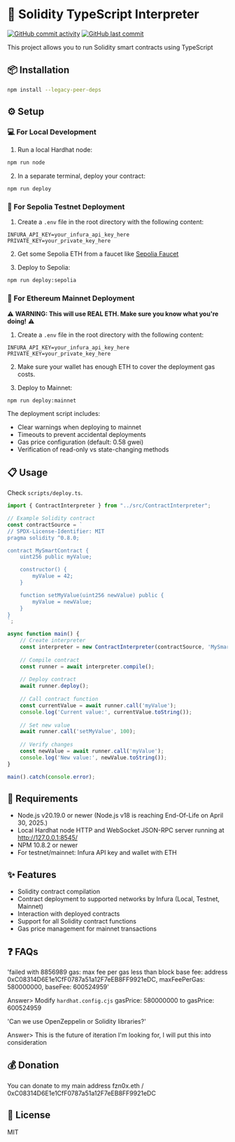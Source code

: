 # 🧩 Solidity TypeScript Interpreter

[![GitHub commit activity](https://img.shields.io/github/commit-activity/m/fzn0x/solidity-ts-interpreter)](https://github.com/fzn0x/solidity-ts-interpreter/pulse)
[![GitHub last commit](https://img.shields.io/github/last-commit/fzn0x/solidity-ts-interpreter)](https://github.com/fzn0x/solidity-ts-interpreter/commits/main)

This project allows you to run Solidity smart contracts using TypeScript

## 📦 Installation

```bash
npm install --legacy-peer-deps
```

## ⚙️ Setup

### 💻 For Local Development

1. Run a local Hardhat node:
```bash
npm run node
```

2. In a separate terminal, deploy your contract:
```bash
npm run deploy
```

### 🧪 For Sepolia Testnet Deployment

1. Create a `.env` file in the root directory with the following content:
```
INFURA_API_KEY=your_infura_api_key_here
PRIVATE_KEY=your_private_key_here
```

2. Get some Sepolia ETH from a faucet like [Sepolia Faucet](https://sepoliafaucet.com/)

3. Deploy to Sepolia:
```bash
npm run deploy:sepolia
```

### 🚀 For Ethereum Mainnet Deployment

⚠️ **WARNING: This will use REAL ETH. Make sure you know what you're doing!** ⚠️

1. Create a `.env` file in the root directory with the following content:
```
INFURA_API_KEY=your_infura_api_key_here
PRIVATE_KEY=your_private_key_here
```

2. Make sure your wallet has enough ETH to cover the deployment gas costs.

3. Deploy to Mainnet:
```bash
npm run deploy:mainnet
```

The deployment script includes:
- Clear warnings when deploying to mainnet
- Timeouts to prevent accidental deployments
- Gas price configuration (default: 0.58 gwei)
- Verification of read-only vs state-changing methods

## 📋 Usage

Check `scripts/deploy.ts`.

```typescript
import { ContractInterpreter } from "../src/ContractInterpreter";

// Example Solidity contract
const contractSource = `
// SPDX-License-Identifier: MIT
pragma solidity ^0.8.0;

contract MySmartContract {
    uint256 public myValue;

    constructor() {
        myValue = 42;
    }

    function setMyValue(uint256 newValue) public {
        myValue = newValue;
    }
}
`;

async function main() {
    // Create interpreter
    const interpreter = new ContractInterpreter(contractSource, 'MySmartContract');
    
    // Compile contract
    const runner = await interpreter.compile();
    
    // Deploy contract
    await runner.deploy();
    
    // Call contract function
    const currentValue = await runner.call('myValue');
    console.log('Current value:', currentValue.toString());
    
    // Set new value
    await runner.call('setMyValue', 100);
    
    // Verify changes
    const newValue = await runner.call('myValue');
    console.log('New value:', newValue.toString());
}

main().catch(console.error);
```

## 🔧 Requirements

- Node.js v20.19.0 or newer (Node.js v18 is reaching End-Of-Life on April 30, 2025.)
- Local Hardhat node HTTP and WebSocket JSON-RPC server running at http://127.0.0.1:8545/
- NPM 10.8.2 or newer
- For testnet/mainnet: Infura API key and wallet with ETH

## ✨ Features

- Solidity contract compilation
- Contract deployment to supported networks by Infura (Local, Testnet, Mainnet)
- Interaction with deployed contracts
- Support for all Solidity contract functions
- Gas price management for mainnet transactions

## ❓ FAQs

'failed with 8856989 gas: max fee per gas less than block base fee: address 0xC08314D6E1e1CfF0787a51a12F7eEB8FF9921eDC, maxFeePerGas: 580000000, baseFee: 600524959'

Answer> Modify `hardhat.config.cjs` gasPrice: 580000000 to gasPrice: 600524959

'Can we use OpenZeppelin or Solidity libraries?'

Answer> This is the future of iteration I'm looking for, I will put this into consideration

## 💰 Donation

You can donate to my main address fzn0x.eth / 0xC08314D6E1e1CfF0787a51a12F7eEB8FF9921eDC

## 📄 License

MIT 